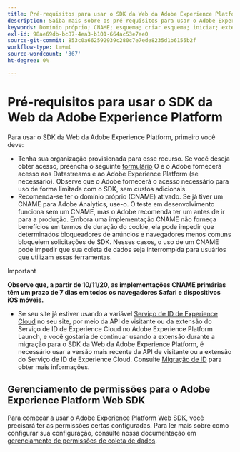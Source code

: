 ```yaml
---
title: Pré-requisitos para usar o SDK da Web da Adobe Experience Platform
description: Saiba mais sobre os pré-requisitos para usar o Adobe Experience Platform Web SDK.
keywords: Domínio próprio; CNAME; esquema; criar esquema; iniciar; extensão do sdk da aep web; extensão; id de configuração; ferramenta de configuração; elemento de dados; criar elemento de dados; objeto XDM; enviar evento; enviar evento;
exl-id: 98ae69db-bc87-4ea3-b101-664ac53e7ae0
source-git-commit: 853c0a662592939c280c7e7ede8235d1b6155b2f
workflow-type: tm+mt
source-wordcount: '367'
ht-degree: 0%

---
```


# Pré-requisitos para usar o SDK da Web da Adobe Experience Platform

Para usar o SDK da Web da Adobe Experience Platform, primeiro você deve:

- Tenha sua organização provisionada para esse recurso. Se você deseja obter acesso, preencha o seguinte [formulário](https://adobe.ly/websdkaccess) O e o Adobe fornecerá acesso aos Datastreams e ao Adobe Experience Platform (se necessário). Observe que o Adobe fornecerá o acesso necessário para uso de forma limitada com o SDK, sem custos adicionais.
- Recomenda-se ter o domínio próprio (CNAME) ativado. Se já tiver um CNAME para Adobe Analytics, use-o. O teste em desenvolvimento funciona sem um CNAME, mas o Adobe recomenda ter um antes de ir para a produção. Embora uma implementação CNAME não forneça benefícios em termos de duração do cookie, ela pode impedir que determinados bloqueadores de anúncios e navegadores menos comuns bloqueiem solicitações de SDK. Nesses casos, o uso de um CNAME pode impedir que sua coleta de dados seja interrompida para usuários que utilizam essas ferramentas.

>[!IMPORTANT]
>
>**Observe que, a partir de 10/11/20, as implementações CNAME primárias têm um prazo de 7 dias em todos os navegadores Safari e dispositivos iOS móveis.**

- Se seu site já estiver usando a variável [Serviço de ID de Experience Cloud](https://experienceleague.adobe.com/docs/experience-platform/edge/identity/overview.html) no seu site, por meio da API de visitante ou da extensão do Serviço de ID de Experience Cloud no Adobe Experience Platform Launch, e você gostaria de continuar usando a extensão durante a migração para o SDK da Web da Adobe Experience Platform, é necessário usar a versão mais recente da API de visitante ou a extensão do Serviço de ID de Experience Cloud. Consulte [Migração de ID](https://experienceleague.adobe.com/docs/experience-platform/edge/identity/overview.html?lang=en#identity) para obter mais informações.

## Gerenciamento de permissões para o Adobe Experience Platform Web SDK

Para começar a usar o Adobe Experience Platform Web SDK, você precisará ter as permissões certas configuradas. Para ler mais sobre como configurar sua configuração, consulte nossa documentação em [gerenciamento de permissões de coleta de dados](https://experienceleague.adobe.com/docs/experience-platform/collection/permissions.html?lang=en).
